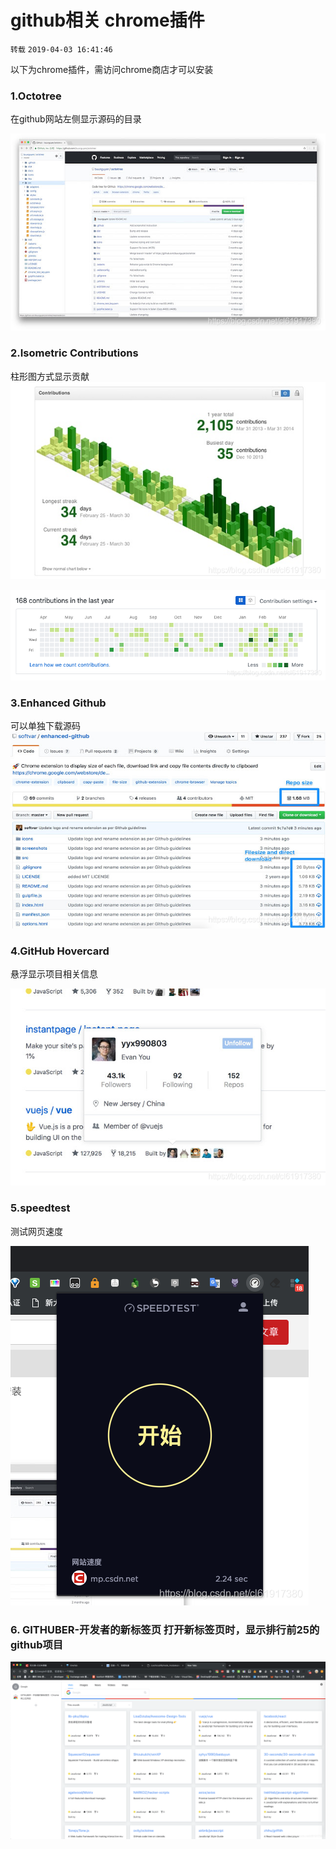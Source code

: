 # github相关 chrome插件

`转载` `2019-04-03 16:41:46`

以下为chrome插件，需访问chrome商店才可以安装

### 1.Octotree

在github网站左侧显示源码的目录 

![./figures/20190403163628914.png](./7.png)

### 2.Isometric Contributions

柱形图方式显示贡献 
![./figures/20190403163837922.png](./8.png)
 
![./figures/20190403163717836.png](./9.png)

### 3.Enhanced Github

可以单独下载源码 
![./figures/20190403163923169.png](./10.png)

### 4.GitHub Hovercard

悬浮显示项目相关信息 

![./figures/20190403164005592.png](./11.png)

### 5.speedtest

测试网页速度 

![./figures/20190422092336189.png](./12.png)

### 6. GITHUBER-开发者的新标签页 打开新标签页时，显示排行前25的github项目 

![./figures/20190422092459731.png](./13.png)


